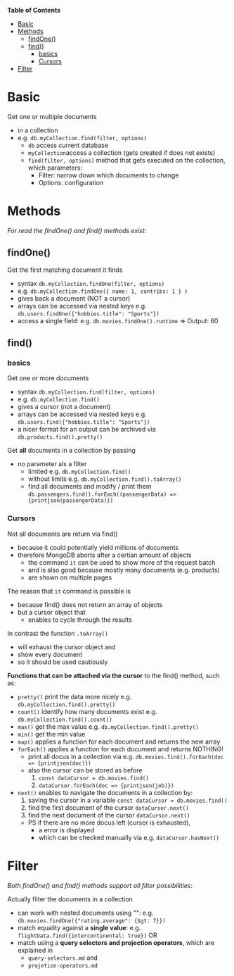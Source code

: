 **Table of Contents**

- [Basic](#basic)
- [Methods](#methods)
  - [findOne()](#findone)
  - [find()](#find)
    - [basics](#basics)
    - [Cursors](#cursors)
- [Filter](#filter)

# Basic

Get one or multiple documents

- in a collection
- e.g. `db.myCollection.find(filter, options)`
  - `db` access current database
  - `myCollection`access a collection (gets created if does not exists)
  - `find(filter, options)` method that gets executed on the collection, which parameters:
    - Filter: narrow down which documents to change
    - Options: configuration

# Methods

_For read the findOne() and find() methods exist:_

## findOne()

Get the first matching document it finds

- syntax `db.myCollection.findOne(filter, options)`
- e.g. `db.myCollection.findOne({ name: 1, contribs: 1 } )`
- gives back a document (NOT a cursor)
- arrays can be accessed via nested keys e.g. `db.users.findOne({"hobbies.title": "Sports"})`
- access a single field: e.g. `db.movies.findOne().runtime` => Output: 60

## find()

### basics

Get one or more documents

- syntax `db.myCollection.find(filter, options)`
- e.g. `db.myCollection.find()`
- gives a cursor (not a document)
- arrays can be accessed via nested keys e.g. `db.users.find({"hobbies.title": "Sports"})`
- a nicer format for an output can be archived via `db.products.find().pretty()`

Get **all** documents in a collection by passing

- no parameter als a filter
  - limited e.g. `db.myCollection.find()`
  - without limits e.g. `db.myCollection.find().toArray()`
  - find all documents and modify / print them `db.passengers.find().forEach((passengerData) => {printjson(passengerData)})`

### Cursors

Not all documents are return via find()

- because it could potentially yield millions of documents
- therefore MongoDB aborts after a certian amount of objects
  - the command `it` can be used to show more of the request batch
  - and is also good because mostly many documents (e.g. products)
  - are shown on multiple pages

The reason that `it` command is possible is

- because find() does not return an array of objects
- but a cursor object that
  - enables to cycle through the results

In contrast the function `.toArray()`

- will exhaust the cursor object and
- show every document
- so it should be used cautiously

**Functions that can be attached via the cursor** to the find() method, such as:

- `pretty()` print the data more nicely e.g. `db.myCollection.find().pretty()`
- `count()` identify how many documents exist e.g. `db.myCollection.find().count()`
- `max()` get the max value e.g. `db.myCollection.find().pretty()`
- `min()` get the min value
- `map()` applies a function for each document and returns the new array
- `forEach()` applies a function for each document and returns NOTHING!
  - print all docus in a collection via e.g. `db.movies.find().forEach(doc => {printjson(doc)})`
  - also the cursor can be stored as before
    1. `const dataCursor = db.movies.find()`
    2. `dataCursor.forEach(doc => {printjson(job)})`
- `next()` enables to navigate the documents in a collection by:
  1. saving the cursor in a variable `const dataCursor = db.movies.find()`
  2. find the first document of the cursor `dataCursor.next()`
  3. find the next document of the cursor `dataCursor.next()`
  - PS if there are no more docus left (cursor is exhausted),
    - a error is displayed
    - which can be checked manually via e.g. `dataCursor.hasNext()`

# Filter

_Both findOne() and find() methods support all filter possibilities:_

Actually filter the documents in a collection

- can work with nested documents using "": e.g. `db.movies.findOne({"rating.average": {$gt: 7}})`
- match equality against a **single value**: e.g. `flightData.find({intercontinental: true})` OR
- match using a **query selectors and projection operators**, which are explained in
  - `query-selectors.md` and
  - `projetion-operators.md`
